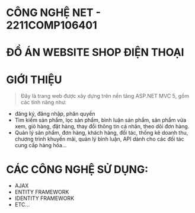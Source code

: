 # CÔNG NGHỆ NET - 2211COMP106401
# ĐỒ ÁN WEBSITE SHOP ĐIỆN THOẠI 

# GIỚI THIỆU
> Đây là trang web được xây dựng trên nền tảng ASP.NET MVC 5, gồm các tính năng như:
* đăng ký, đăng nhập, phân quyền
* Tìm kiếm sản phẩm, lọc sản phẩm, bình luận sản phẩm, sản phẩm vừa xem, giỏ hàng, đặt hàng, thay đổi thông tin cá nhân, theo dõi đơn hàng.
* Quản lý sản phẩm, đơn hàng, khách hàng, đối tác, thống kê doanh thu, chương trình khuyến mãi, quản lý bình luận, API dành cho các đối tác cung cấp hàng hóa...
 
# CÁC CÔNG NGHỆ SỬ DỤNG:
* AJAX
* ENTITY FRAMEWORK
* IDENTITY FRAMEWORK
* ETC...
